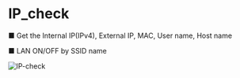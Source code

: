 # IP_check

■ Get the Internal IP(IPv4), External IP, MAC, User name, Host name

■ LAN ON/OFF by SSID name


![IP-check](https://user-images.githubusercontent.com/59375857/95128449-65d5d980-0794-11eb-8076-33cd58a64280.png)
